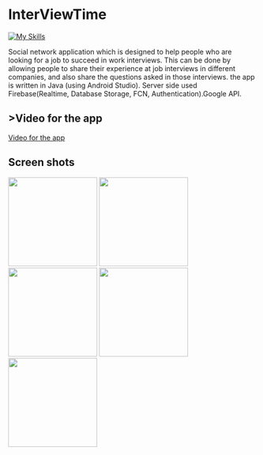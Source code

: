 # InterViewTime
[![My Skills](https://skillicons.dev/icons?i=java,androidstudio,firebase,&theme=light)](https://skillicons.dev)


 Social network application which is designed to help people who are looking for a job to
succeed in work interviews. This can be done by allowing people to share their
experience at job interviews in different companies, and also share the questions asked
in those interviews. the app is written in Java (using Android Studio). Server side used
Firebase(Realtime, Database Storage, FCN, Authentication).Google API.


## >Video for the app
<a href ="https://www.youtube.com/watch?v=tlrIC_0oBko&ab_channel=%D7%A9%D7%99%D7%A8%D7%90%D7%A1%D7%A3">Video for the app</a>

## Screen shots   
<img src="images/login.jpeg" width="180"> <img src="images/posts.jpeg" width="180">  <img src="images/chat.jpeg" width="180"> <img src="images/artical.jpeg" width="180"> <img src="images/sideBar.jpeg" width="180">





